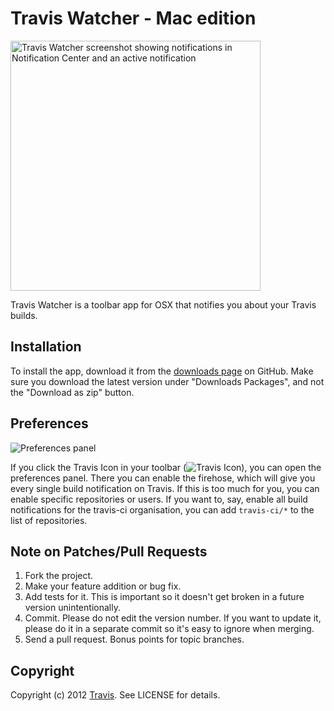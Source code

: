 # Travis Watcher - Mac edition

<img alt="Travis Watcher screenshot showing notifications in Notification Center and an active notification" src="http://f.cl.ly/items/3q0e2q1m1J0g1d3s1Q26/Pasted%20Image%2011:12:12%202:59%20PM.png" width="400">

Travis Watcher is a toolbar app for OSX that notifies you about your Travis builds.

## Installation

To install the app, download it from the [downloads page][downloads] on GitHub. Make sure you download the latest
version under "Downloads Packages", and not the "Download as zip" button.

[downloads]: https://github.com/travis-ci/travis-watcher-macosx/downloads

## Preferences

![Preferences panel][preferences-panel]

If you click the Travis Icon in your toolbar (![Travis Icon][travis-icon]), you can open the preferences panel. There
you can enable the firehose, which will give you every single build notification on Travis. If this is too much for you,
you can enable specific repositories or users. If you want to, say, enable all build notifications for the travis-ci
organisation, you can add `travis-ci/*` to the list of repositories.

[preferences-panel]: http://f.cl.ly/items/31453a3a3T0o341w0J3R/Preferences-2.png
[travis-icon]: http://f.cl.ly/items/053a1H3o0a1O1n3r3c0Q/tray.png

## Note on Patches/Pull Requests

1. Fork the project.
2. Make your feature addition or bug fix.
3. Add tests for it. This is important so it doesn't get broken in a future version unintentionally.
4. Commit. Please do not edit the version number. If you want to update it, please do it in a separate commit so it's
   easy to ignore when merging.
5. Send a pull request. Bonus points for topic branches.

## Copyright

Copyright (c) 2012 [Travis](http://github.com/travis-ci). See LICENSE for details.